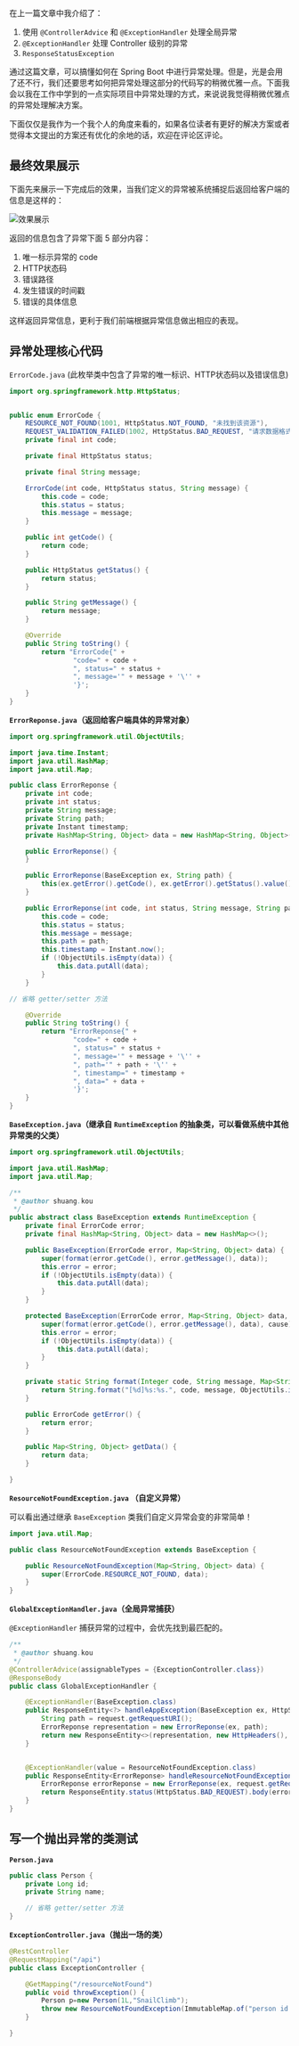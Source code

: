 在上一篇文章中我介绍了：

1. 使用 `@ControllerAdvice` 和 `@ExceptionHandler` 处理全局异常
2. `@ExceptionHandler` 处理 Controller 级别的异常
3. `ResponseStatusException` 

通过这篇文章，可以搞懂如何在 Spring Boot 中进行异常处理。但是，光是会用了还不行，我们还要思考如何把异常处理这部分的代码写的稍微优雅一点。下面我会以我在工作中学到的一点实际项目中异常处理的方式，来说说我觉得稍微优雅点的异常处理解决方案。

下面仅仅是我作为一个我个人的角度来看的，如果各位读者有更好的解决方案或者觉得本文提出的方案还有优化的余地的话，欢迎在评论区评论。

## 最终效果展示

下面先来展示一下完成后的效果，当我们定义的异常被系统捕捉后返回给客户端的信息是这样的：

![效果展示](https://my-blog-to-use.oss-cn-beijing.aliyuncs.com/2019-11/异常处理plus-效果展示.jpg)

返回的信息包含了异常下面 5 部分内容：

1. 唯一标示异常的 code
2. HTTP状态码
3. 错误路径
4. 发生错误的时间戳
5. 错误的具体信息

这样返回异常信息，更利于我们前端根据异常信息做出相应的表现。

## 异常处理核心代码

`ErrorCode.java` (此枚举类中包含了异常的唯一标识、HTTP状态码以及错误信息)

```java
import org.springframework.http.HttpStatus;


public enum ErrorCode {
    RESOURCE_NOT_FOUND(1001, HttpStatus.NOT_FOUND, "未找到该资源"),
    REQUEST_VALIDATION_FAILED(1002, HttpStatus.BAD_REQUEST, "请求数据格式验证失败");
    private final int code;

    private final HttpStatus status;

    private final String message;

    ErrorCode(int code, HttpStatus status, String message) {
        this.code = code;
        this.status = status;
        this.message = message;
    }

    public int getCode() {
        return code;
    }

    public HttpStatus getStatus() {
        return status;
    }

    public String getMessage() {
        return message;
    }

    @Override
    public String toString() {
        return "ErrorCode{" +
                "code=" + code +
                ", status=" + status +
                ", message='" + message + '\'' +
                '}';
    }
}
```

**`ErrorReponse.java`（返回给客户端具体的异常对象）**

```java
import org.springframework.util.ObjectUtils;

import java.time.Instant;
import java.util.HashMap;
import java.util.Map;

public class ErrorReponse {
    private int code;
    private int status;
    private String message;
    private String path;
    private Instant timestamp;
    private HashMap<String, Object> data = new HashMap<String, Object>();

    public ErrorReponse() {
    }

    public ErrorReponse(BaseException ex, String path) {
        this(ex.getError().getCode(), ex.getError().getStatus().value(), ex.getError().getMessage(), path, ex.getData());
    }

    public ErrorReponse(int code, int status, String message, String path, Map<String, Object> data) {
        this.code = code;
        this.status = status;
        this.message = message;
        this.path = path;
        this.timestamp = Instant.now();
        if (!ObjectUtils.isEmpty(data)) {
            this.data.putAll(data);
        }
    }

// 省略 getter/setter 方法

    @Override
    public String toString() {
        return "ErrorReponse{" +
                "code=" + code +
                ", status=" + status +
                ", message='" + message + '\'' +
                ", path='" + path + '\'' +
                ", timestamp=" + timestamp +
                ", data=" + data +
                '}';
    }
}

```

**`BaseException.java`（继承自 `RuntimeException` 的抽象类，可以看做系统中其他异常类的父类）**

```java
import org.springframework.util.ObjectUtils;

import java.util.HashMap;
import java.util.Map;

/**
 * @author shuang.kou
 */
public abstract class BaseException extends RuntimeException {
    private final ErrorCode error;
    private final HashMap<String, Object> data = new HashMap<>();

    public BaseException(ErrorCode error, Map<String, Object> data) {
        super(format(error.getCode(), error.getMessage(), data));
        this.error = error;
        if (!ObjectUtils.isEmpty(data)) {
            this.data.putAll(data);
        }
    }

    protected BaseException(ErrorCode error, Map<String, Object> data, Throwable cause) {
        super(format(error.getCode(), error.getMessage(), data), cause);
        this.error = error;
        if (!ObjectUtils.isEmpty(data)) {
            this.data.putAll(data);
        }
    }

    private static String format(Integer code, String message, Map<String, Object> data) {
        return String.format("[%d]%s:%s.", code, message, ObjectUtils.isEmpty(data) ? "" : data.toString());
    }

    public ErrorCode getError() {
        return error;
    }

    public Map<String, Object> getData() {
        return data;
    }

}
```

**`ResourceNotFoundException.java` （自定义异常）**

可以看出通过继承 `BaseException` 类我们自定义异常会变的非常简单！

```java
import java.util.Map;

public class ResourceNotFoundException extends BaseException {

    public ResourceNotFoundException(Map<String, Object> data) {
        super(ErrorCode.RESOURCE_NOT_FOUND, data);
    }
}
```

**`GlobalExceptionHandler.java`（全局异常捕获）**

`@ExceptionHandler` 捕获异常的过程中，会优先找到最匹配的。

```java
/**
 * @author shuang.kou
 */
@ControllerAdvice(assignableTypes = {ExceptionController.class})
@ResponseBody
public class GlobalExceptionHandler {

    @ExceptionHandler(BaseException.class)
    public ResponseEntity<?> handleAppException(BaseException ex, HttpServletRequest request) {
        String path = request.getRequestURI();
        ErrorReponse representation = new ErrorReponse(ex, path);
        return new ResponseEntity<>(representation, new HttpHeaders(), ex.getError().getStatus());
    }


    @ExceptionHandler(value = ResourceNotFoundException.class)
    public ResponseEntity<ErrorReponse> handleResourceNotFoundException(ResourceNotFoundException ex, HttpServletRequest request) {
        ErrorReponse errorReponse = new ErrorReponse(ex, request.getRequestURI());
        return ResponseEntity.status(HttpStatus.BAD_REQUEST).body(errorReponse);
    }
}

```

## 写一个抛出异常的类测试

**`Person.java`**

```java
public class Person {
    private Long id;
    private String name;

    // 省略 getter/setter 方法
}
```

**`ExceptionController.java`（抛出一场的类）**

```java
@RestController
@RequestMapping("/api")
public class ExceptionController {

    @GetMapping("/resourceNotFound")
    public void throwException() {
        Person p=new Person(1L,"SnailClimb");
        throw new ResourceNotFoundException(ImmutableMap.of("person id:", p.getId()));
    }

}
```

